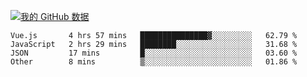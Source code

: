 [![我的 GitHub 数据](https://github-readme-stats.vercel.app/api?username=unbrain&?theme=dark)]()

<!--START_SECTION:waka-->

```text
Vue.js       4 hrs 57 mins   ███████████████▓░░░░░░░░░   62.79 %
JavaScript   2 hrs 29 mins   ████████░░░░░░░░░░░░░░░░░   31.68 %
JSON         17 mins         █░░░░░░░░░░░░░░░░░░░░░░░░   03.60 %
Other        8 mins          ▒░░░░░░░░░░░░░░░░░░░░░░░░   01.86 %
```

<!--END_SECTION:waka-->
